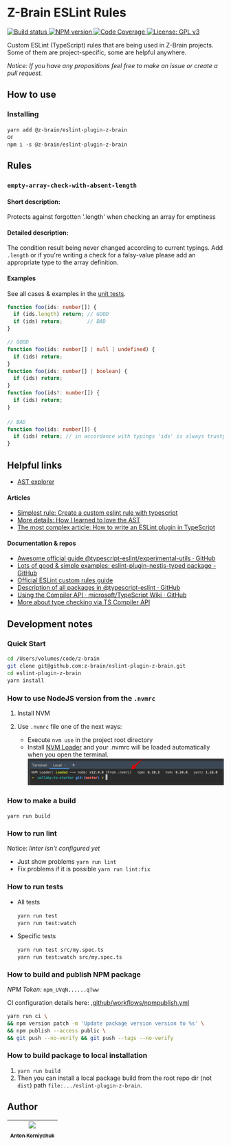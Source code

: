 # Z-Brain ESLint Rules

<p>
  <a target="_blank" href="https://github.com/z-brain/eslint-plugin-z-brain/actions?query=workflow%3A%22Build%22">
    <img alt="Build status" src="https://github.com/z-brain/eslint-plugin-z-brain/workflows/Build/badge.svg">
  </a>
  <a target="_blank" href="https://www.npmjs.com/package/@z-brain/eslint-plugin-z-brain">
    <img alt="NPM version" src="https://img.shields.io/npm/v/@z-brain/eslint-plugin-z-brain.svg">
  </a>
  <a target="_blank" href="https://codecov.io/gh/z-brain/eslint-plugin-z-brain">
    <img alt="Code Coverage" src="https://codecov.io/gh/z-brain/eslint-plugin-z-brain/branch/main/graph/badge.svg">
  </a>
  <a target="_blank" href="https://www.gnu.org/licenses/gpl-3.0">
    <img alt="License: GPL v3" src="https://img.shields.io/badge/License-GPLv3-blue.svg">
  </a>
</p>

Custom ESLint (TypeScript) rules that are being used in Z-Brain projects. Some of them are project-specific, some are helpful anywhere.

*Notice: If you have any propositions feel free to make an issue or create a pull request.*

## How to use

### Installing

`yarn add @z-brain/eslint-plugin-z-brain`  
or  
`npm i -s @z-brain/eslint-plugin-z-brain`

## Rules

### `empty-array-check-with-absent-length`

#### Short description:

Protects against forgotten '.length' when checking an array for emptiness

#### Detailed description:

The condition result being never changed according to current typings.
Add `.length` or if you're writing a check for a falsy-value please add an appropriate type to the array definition.

#### Examples

See all cases & examples in the [unit tests](./src/rules/empty-array-check-with-absent-length.rule.spec.ts).

```ts
function foo(ids: number[]) {
  if (ids.length) return; // GOOD
  if (ids) return;        // BAD
}
```

```ts
// GOOD
function foo(ids: number[] | null | undefined) {
  if (ids) return;
}
function foo(ids: number[] | boolean) {
  if (ids) return;
}
function foo(ids?: number[]) {
  if (ids) return;
}

// BAD
function foo(ids: number[]) {
  if (ids) return; // in accordance with typings 'ids' is always trusty-value 
}
```

## Helpful links

- [AST explorer](https://astexplorer.net/)

#### Articles
- [Simplest rule: Create a custom eslint rule with typescript](https://dev.to/bwca/create-a-custom-eslint-rule-with-typescript-4j3d)
- [More details: How I learned to love the AST](https://dev.to/alexgomesdev/writing-custom-typescript-eslint-rules-how-i-learned-to-love-the-ast-15pn)
- [The most complex article: How to write an ESLint plugin in TypeScript](https://dev.to/darraghor/how-to-write-an-eslint-plugin-in-typescript-3k5a)

#### Documentation & repos
- [Awesome official guide @typescript-eslint/experimental-utils · GitHub](https://github.com/typescript-eslint/typescript-eslint/blob/master/docs/development/CUSTOM_RULES.md#writing-rules-in-typescript)
- [Lots of good & simple examples: eslint-plugin-nestjs-typed package - GitHub](https://github.com/darraghoriordan/eslint-plugin-nestjs-typed)
- [Official ESLint custom rules guide](https://eslint.org/docs/developer-guide/working-with-rules)
- [Description of all packages in @typescript-eslint · GitHub](https://github.com/typescript-eslint/typescript-eslint/blob/master/docs/development/architecture/PACKAGES.md)
- [Using the Compiler API · microsoft/TypeScript Wiki · GitHub](https://github.com/microsoft/TypeScript/wiki/Using-the-Compiler-API#using-the-type-checker)
- [More about type checking via TS Compiler API](https://learning-notes.mistermicheels.com/javascript/typescript/compiler-api/#getting-type-information)

## Development notes

### Quick Start

```bash
cd /Users/volumes/code/z-brain
git clone git@github.com:z-brain/eslint-plugin-z-brain.git
cd eslint-plugin-z-brain
yarn install
```

### How to use NodeJS version from the `.nvmrc`

1. Install NVM
2. Use `.nvmrc` file one of the next ways:

    * Execute `nvm use` in the project root directory
    * Install [NVM Loader](https://github.com/korniychuk/ankor-shell) and your .nvmrc will be loaded automatically when you open the terminal.
      ![NVM Loader demo](./resources/readme.nvm-loader.png)

### How to make a build

`yarn run build`

### How to run lint

Notice: _linter isn't configured yet_

* Just show problems `yarn run lint`
* Fix problems if it is possible `yarn run lint:fix`

### How to run tests

* All tests

  `yarn run test`  
  `yarn run test:watch`
* Specific tests

  `yarn run test src/my.spec.ts`  
  `yarn run test:watch src/my.spec.ts`

### How to build and publish NPM package

*NPM Token:* `npm_UVqN......qTww`

CI configuration details here: [.github/workflows/npmpublish.yml](.github/workflows/npmpublish.yml)

```bash
yarn run ci \
&& npm version patch -m 'Update package version version to %s' \
&& npm publish --access public \
&& git push --no-verify && git push --tags --no-verify
```

### How to build package to local installation

1. `yarn run build`
2. Then you can install a local package build from the root repo dir (not `dist`) path `file:.../eslint-plugin-z-brain`.

## Author

| [<img src="https://www.korniychuk.pro/avatar.jpg" width="100px;"/><br /><sub>Anton Korniychuk</sub>](https://korniychuk.pro) |
| :---: |
